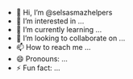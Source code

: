 - 👋 Hi, I’m @selsasmazhelpers
- 👀 I’m interested in ...
- 🌱 I’m currently learning ...
- 💞️ I’m looking to collaborate on ...
- 📫 How to reach me ...
- 😄 Pronouns: ...
- ⚡ Fun fact: ...

<!---
selsasmazhelpers/selsasmazhelpers is a ✨ special ✨ repository because its `README.md` (this file) appears on your GitHub profile.
You can click the Preview link to take a look at your changes.
--->
